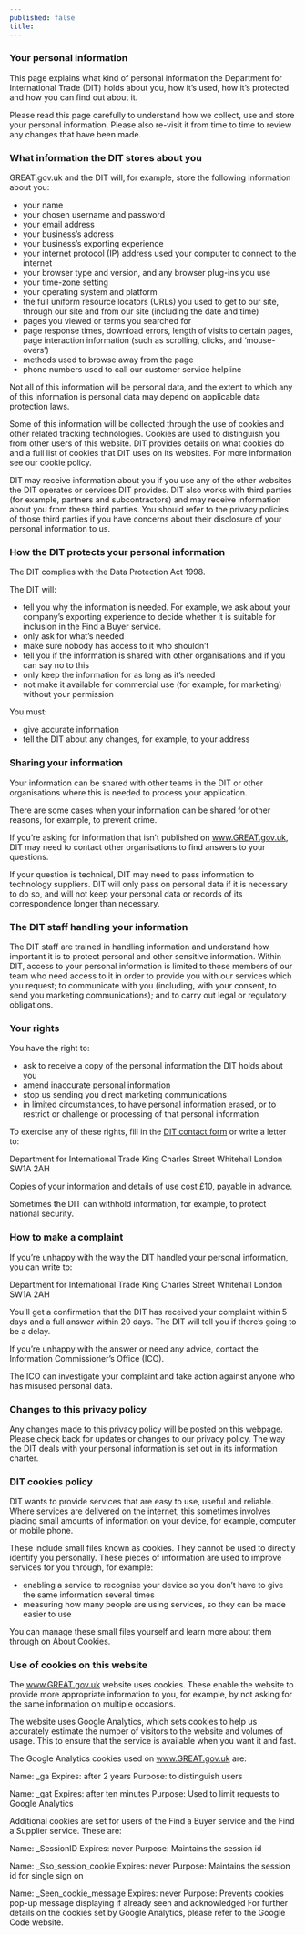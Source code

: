 ```yaml
---
published: false
title:
---
```


### Your personal information

This page explains what kind of personal information the Department for International Trade (DIT) holds about you, how it’s used, how it’s protected and how you can find out about it.

Please read this page carefully to understand how we collect, use and store your personal information.  Please also re-visit it from time to time to review any changes that have been made.

### What information the DIT stores about you

GREAT.gov.uk and the DIT will, for example, store the following information about you:
* your name
* your chosen username and password
* your email address
* your business’s address
* your business’s exporting experience
* your internet protocol (IP) address used your computer to connect to the internet
* your browser type and version, and any browser plug-ins you use
* your time-zone setting
* your operating system and platform
* the full uniform resource locators (URLs) you used to get to our site, through our site and from our site (including the date and time)
* pages you viewed or terms you searched for
* page response times, download errors, length of visits to certain pages, page interaction information (such as scrolling, clicks, and ‘mouse-overs’)
* methods used to browse away from the page
* phone numbers used to call our customer service helpline

Not all of this information will be personal data, and the extent to which any of this information is personal data may depend on applicable data protection laws.

Some of this information will be collected through the use of cookies and other related tracking technologies.  Cookies are used to distinguish you from other users of this website. DIT provides details on what cookies do and a full list of cookies that DIT uses on its websites. For more information see our cookie policy.

DIT may receive information about you if you use any of the other websites the DIT operates or services DIT provides. DIT also works with third parties (for example, partners and subcontractors) and may receive information about you from these third parties.  You should refer to the privacy policies of those third parties if you have concerns about their disclosure of your personal information to us.

### How the DIT protects your personal information

The DIT complies with the Data Protection Act 1998. 

The DIT will:
* tell you why the information is needed. For example, we ask about your company’s exporting experience to decide whether it is suitable for inclusion in the Find a Buyer service.
* only ask for what’s needed
* make sure nobody has access to it who shouldn’t
* tell you if the information is shared with other organisations and if you can say no to this
* only keep the information for as long as it’s needed
* not make it available for commercial use (for example, for marketing) without your permission

You must:
* give accurate information
* tell the DIT about any changes, for example, to your address

### Sharing your information

Your information can be shared with other teams in the DIT or other organisations where this is needed to process your application.

There are some cases when your information can be shared for other reasons, for example, to prevent crime. 

If you’re asking for information that isn’t published on www.GREAT.gov.uk, DIT may need to contact other organisations to find answers to your questions.

If your question is technical, DIT may need to pass information to technology suppliers. DIT will only pass on personal data if it is necessary to do so, and will not keep your personal data or records of its correspondence longer than necessary.

### The DIT staff handling your information

The DIT staff are trained in handling information and understand how important it is to protect personal and other sensitive information.
Within DIT, access to your personal information is limited to those members of our team who need access to it in order to provide you with our services which you request; to communicate with you (including, with your consent,  to send you marketing communications); and to carry out legal or regulatory obligations. 

### Your rights

You have the right to:
* ask to receive a copy of the personal information the DIT holds about you
* amend inaccurate personal information
* stop us sending you direct marketing communications
* in limited circumstances, to have personal information erased, or to restrict or challenge or processing of that personal information

To exercise any of these rights, fill in the [DIT contact form](https://www.contactus.trade.gov.uk/enquiry/topic) or write a letter to:

Department for International Trade
King Charles Street
Whitehall
London
SW1A 2AH

Copies of your information and details of use cost £10, payable in advance.

Sometimes the DIT can withhold information, for example, to protect national security.

### How to make a complaint

If you’re unhappy with the way the DIT handled your personal information, you can write to:

Department for International Trade
King Charles Street
Whitehall
London
SW1A 2AH

You’ll get a confirmation that the DIT has received your complaint within 5 days and a full answer within 20 days. The DIT will tell you if there’s going to be a delay.

If you’re unhappy with the answer or need any advice, contact the Information Commissioner’s Office (ICO).

The ICO can investigate your complaint and take action against anyone who has misused personal data.

### Changes to this privacy policy

Any changes made to this privacy policy will be posted on this webpage. Please check back for updates or changes to our privacy policy.
The way the DIT deals with your personal information is set out in its information charter.

### DIT cookies policy

DIT wants to provide services that are easy to use, useful and reliable. Where services are delivered on the internet, this sometimes involves placing small amounts of information on your device, for example, computer or mobile phone. 

These include small files known as cookies. They cannot be used to directly identify you personally. These pieces of information are used to improve services for you through, for example:
* enabling a service to recognise your device so you don’t have to give the same information several times
* measuring how many people are using services, so they can be made easier to use

You can manage these small files yourself and learn more about them through on About Cookies.

### Use of cookies on this website

The www.GREAT.gov.uk website uses cookies. These enable the website to provide more appropriate information to you, for example, by not asking for the same information on multiple occasions.

The website uses Google Analytics, which sets cookies to help us accurately estimate the number of visitors to the website and volumes of usage. This to ensure that the service is available when you want it and fast.

The Google Analytics cookies used on www.GREAT.gov.uk are:

Name: _ga
Expires: after 2 years
Purpose: to distinguish users

Name: _gat
Expires: after ten minutes
Purpose: Used to limit requests to Google Analytics

Additional cookies are set for users of the Find a Buyer service and the Find a Supplier service. These are: 

Name: _SessionID
Expires: never
Purpose: Maintains the session id

Name: _Sso_session_cookie
Expires: never
Purpose: Maintains the session id for single sign on

Name: _Seen_cookie_message
Expires: never
Purpose: Prevents cookies pop-up message displaying if already seen and acknowledged
For further details on the cookies set by Google Analytics, please refer to the Google Code website.
